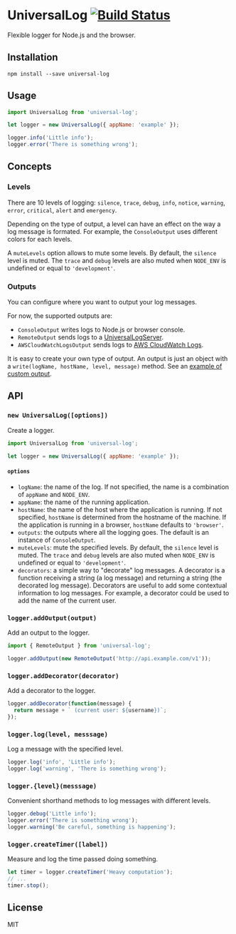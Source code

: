 # UniversalLog [![Build Status](https://travis-ci.org/mvila/universal-log.svg?branch=master)](https://travis-ci.org/mvila/universal-log)

Flexible logger for Node.js and the browser.

## Installation

```
npm install --save universal-log
```

## Usage

```javascript
import UniversalLog from 'universal-log';

let logger = new UniversalLog({ appName: 'example' });

logger.info('Little info');
logger.error('There is something wrong');
```

## Concepts

### Levels

There are 10 levels of logging: `silence`, `trace`, `debug`, `info`, `notice`, `warning`, `error`, `critical`, `alert` and `emergency`.

Depending on the type of output, a level can have an effect on the way a log message is formated. For example, the `ConsoleOutput` uses different colors for each levels.

A `muteLevels` option allows to mute some levels. By default, the `silence` level is muted. The `trace` and `debug` levels are also muted when `NODE_ENV` is undefined or equal to `'development'`.

### Outputs

You can configure where you want to output your log messages.

For now, the supported outputs are:

- `ConsoleOutput` writes logs to Node.js or browser console.
- `RemoteOutput` sends logs to a [UniversalLogServer](https://github.com/mvila/universal-log-server).
- `AWSCloudWatchLogsOutput` sends logs to [AWS CloudWatch Logs](https://aws.amazon.com/cloudwatch/details/#log-monitoring).

It is easy to create your own type of output. An output is just an object with a `write(logName, hostName, level, message)` method. See an [example of custom output](https://github.com/mvila/universal-log/blob/master/examples/custom-output.js).

## API

### `new UniversalLog([options])`

Create a logger.

```javascript
import UniversalLog from 'universal-log';

let logger = new UniversalLog({ appName: 'example' });
```

#### `options`

- `logName`: the name of the log. If not specified, the name is a combination of `appName` and `NODE_ENV`.
- `appName`: the name of the running application.
- `hostName`: the name of the host where the application is running. If not specified, `hostName` is determined from the hostname of the machine. If the application is running in a browser, `hostName` defaults to `'browser'`.
- `outputs`: the outputs where all the logging goes. The default is an instance of `ConsoleOutput`.
- `muteLevels`: mute the specified levels. By default, the `silence` level is muted. The `trace` and `debug` levels are also muted when `NODE_ENV` is undefined or equal to `'development'`.
- `decorators`: a simple way to "decorate" log messages. A decorator is a function receiving a string (a log message) and returning a string (the decorated log message). Decorators are useful to  add some contextual information to log messages. For example, a decorator could be used to add the name of the current user.

### `logger.addOutput(output)`

Add an output to the logger.

```javascript
import { RemoteOutput } from 'universal-log';

logger.addOutput(new RemoteOutput('http://api.example.com/v1'));
```

### `logger.addDecorator(decorator)`

Add a decorator to the logger.

```javascript
logger.addDecorator(function(message) {
  return message + ` (current user: ${username})`;
});
```

### `logger.log(level, messsage)`

Log a message with the specified level.

```javascript
logger.log('info', 'Little info');
logger.log('warning', 'There is something wrong');
```

### `logger.{level}(messsage)`

Convenient shorthand methods to log messages with different levels.

```javascript
logger.debug('Little info');
logger.error('There is something wrong');
logger.warning('Be careful, something is happening');
```

### `logger.createTimer([label])`

Measure and log the time passed doing something.

```javascript
let timer = logger.createTimer('Heavy computation');
// ...
timer.stop();
```

## License

MIT
